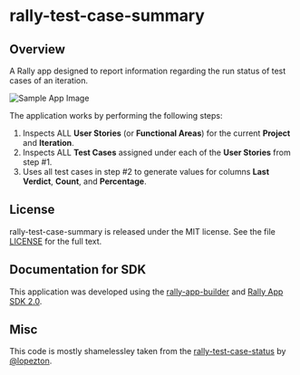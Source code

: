 rally-test-case-summary
=========================

## Overview
A Rally app designed to report information regarding the run status of test cases of an iteration.

![Sample App Image](https://raw.githubusercontent.com/xpanxion/rally-test-case-summary/master/img/sample_img.png)

The application works by performing the following steps:

1. Inspects ALL **User Stories** (or **Functional Areas**) for the current **Project** and **Iteration**.
2. Inspects ALL **Test Cases** assigned under each of the **User Stories** from step #1.
3. Uses all test cases in step #2 to generate values for columns **Last Verdict**, **Count**, and **Percentage**.

## License

rally-test-case-summary is released under the MIT license.  See the file [LICENSE](./LICENSE) for the full text.

## Documentation for SDK

This application was developed using the [rally-app-builder](https://github.com/RallyApps/rally-app-builder) and [Rally App SDK 2.0](https://help.rallydev.com/apps/2.0/doc/).

## Misc

This code is mostly shamelessley taken from the [rally-test-case-status](https://github.com/xpanxion/rally-test-case-status) by [@lopezton](https://github.com/lopezton).
